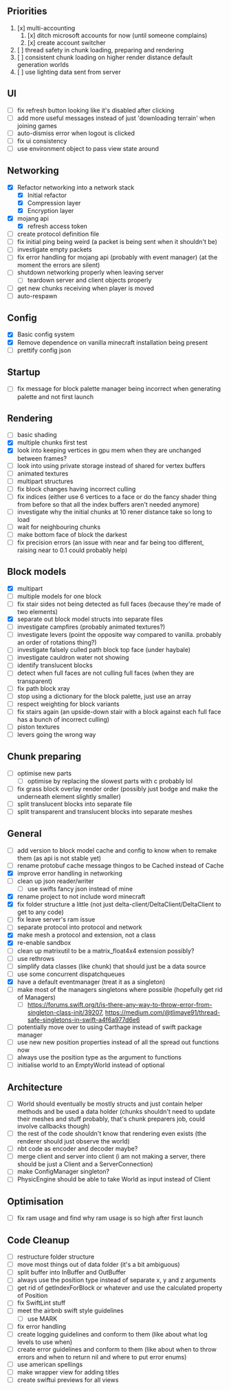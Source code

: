 ## Priorities

1. [x] multi-accounting
   1. [x] ditch microsoft accounts for now (until someone complains)
   2. [x] create account switcher
2. [ ] thread safety in chunk loading, preparing and rendering
3. [ ] consistent chunk loading on higher render distance default generation worlds
4. [ ] use lighting data sent from server

## UI

- [ ] fix refresh button looking like it's disabled after clicking
- [ ] add more useful messages instead of just 'downloading terrain' when joining games
- [ ] auto-dismiss error when logout is clicked
- [ ] fix ui consistency
- [ ] use environment object to pass view state around

## Networking

- [x] Refactor networking into a network stack
  - [x] Initial refactor
  - [x] Compression layer
  - [x] Encryption layer
- [x] mojang api
  - [x] refresh access token
- [ ] create protocol definition file
- [ ] fix initial ping being weird (a packet is being sent when it shouldn't be)
- [ ] investigate empty packets
- [ ] fix error handling for mojang api (probably with event manager) (at the moment the errors are silent)
- [ ] shutdown networking properly when leaving server
  - [ ] teardown server and client objects properly
- [ ] get new chunks receiving when player is moved
- [ ] auto-respawn

## Config

- [x] Basic config system
- [x] Remove dependence on vanilla minecraft installation being present
- [ ] prettify config json

## Startup

- [ ] fix message for block palette manager being incorrect when generating palette and not first launch

## Rendering

- [ ] basic shading
- [x] multiple chunks first test
- [x] look into keeping vertices in gpu mem when they are unchanged between frames?
- [ ] look into using private storage instead of shared for vertex buffers
- [ ] animated textures
- [ ] multipart structures
- [ ] fix block changes having incorrect culling
- [ ] fix indices (either use 6 vertices to a face or do the fancy shader thing from before so that all the index buffers aren't needed anymore)
- [ ] investigate why the initial chunks at 10 rener distance take so long to load
- [ ] wait for neighbouring chunks
- [ ] make bottom face of block the darkest
- [ ] fix precision errors (an issue with near and far being too different, raising near to 0.1 could probably help)

## Block models

- [x] multipart
- [ ] multiple models for one block
- [ ] fix stair sides not being detected as full faces (because they're made of two elements)
- [x] separate out block model structs into separate files
- [ ] investigate campfires (probably animated textures?)
- [ ] investigate levers (point the opposite way compared to vanilla. probably an order of rotations thing?)
- [ ] investigate falsely culled path block top face (under haybale)
- [ ] investigate cauldron water not showing
- [ ] identify translucent blocks
- [ ] detect when full faces are not culling full faces (when they are transparent)
- [ ] fix path block xray
- [ ] stop using a dictionary for the block palette, just use an array
- [ ] respect weighting for block variants
- [ ] fix stairs again (an upside-down stair with a block against each full face has a bunch of incorrect culling)
- [ ] piston textures
- [ ] levers going the wrong way

## Chunk preparing

- [ ] optimise new parts
  - [ ] optimise by replacing the slowest parts with c probably lol
- [ ] fix grass block overlay render order (possibly just bodge and make the underneath element slightly smaller)
- [ ] split translucent blocks into separate file
- [ ] split transparent and translucent blocks into separate meshes

## General

- [ ] add version to block model cache and config to know when to remake them (as api is not stable yet)
- [ ] rename protobuf cache message thingos to be Cached instead of Cache
- [x] improve error handling in networking
- [ ] clean up json reader/writer
  - [ ] use swifts fancy json instead of mine
- [x] rename project to not include word minecraft
- [x] fix folder structure a little (not just delta-client/DeltaClient/DeltaClient to get to any code)
- [ ] fix leave server's ram issue
- [ ] separate protocol into protocol and network
- [x] make mesh a protocol and extension, not a class
- [x] re-enable sandbox
- [ ] clean up matrixutil to be a matrix_float4x4 extension possibly?
- [ ] use rethrows
- [ ] simplify data classes (like chunk) that should just be a data source
- [ ] use some concurrent dispatchqueues
- [x] have a default eventmanager (treat it as a singleton)
- [ ] make most of the managers singletons where possible (hopefully get rid of Managers)
  - [ ] https://forums.swift.org/t/is-there-any-way-to-throw-error-from-singleton-class-init/39207, https://medium.com/@tlimaye91/thread-safe-singletons-in-swift-a4f6a977d6e6
- [ ] potentially move over to using Carthage instead of swift package manager
- [ ] use new new position properties instead of all the spread out functions now
- [ ] always use the position type as the argument to functions
- [ ] initialise world to an EmptyWorld instead of optional

## Architecture

- [ ] World should eventually be mostly structs and just contain helper methods and be used a data holder (chunks shouldn't need to update their meshes and stuff probably, that's chunk preparers job, could involve callbacks though)
- [ ] the rest of the code shouldn't know that rendering even exists (the renderer should just observe the world)
- [ ] nbt code as encoder and decoder maybe?
- [ ] merge client and server into client (i am not making a server, there should be just a Client and a ServerConnection)
- [ ] make ConfigManager singleton?
- [ ] PhysicEngine should be able to take World as input instead of Client

## Optimisation

- [ ] fix ram usage and find why ram usage is so high after first launch

## Code Cleanup

- [ ] restructure folder structure
- [ ] move most things out of data folder (it's a bit ambiguous)
- [ ] split buffer into InBuffer and OutBuffer
- [ ] always use the position type instead of separate x, y and z arguments
- [ ] get rid of getIndexForBlock or whatever and use the calculated property of Position
- [ ] fix SwiftLint stuff
- [ ] meet the airbnb swift style guidelines
  - [ ] use MARK
- [ ] fix error handling
- [ ] create logging guidelines and conform to them (like about what log levels to use when)
- [ ] create error guidelines and conform to them (like about when to throw errors and when to return nil and where to put error enums)
- [ ] use american spellings
- [ ] make wrapper view for adding titles
- [ ] create swiftui previews for all views